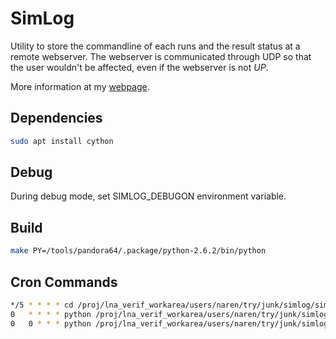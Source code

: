 # SimLog
Utility to store the commandline of each runs and the result status at a remote webserver. The webserver is communicated through UDP so that the user wouldn't be affected, even if the webserver is not _UP_.

More information at my [webpage](https://narenkn.com/works/verif/simlog.html).

## Dependencies
```bash
sudo apt install cython
```

## Debug
During debug mode, set SIMLOG_DEBUGON environment variable.

## Build
```bash
make PY=/tools/pandora64/.package/python-2.6.2/bin/python
```

## Cron Commands
```bash
*/5 * * * * cd /proj/lna_verif_workarea/users/naren/try/junk/simlog/simlog_run && bash ../src/simlog_srv.sh
0   * * * * python /proj/lna_verif_workarea/users/naren/try/junk/simlog/utils/save.py
0   0 * * * python /proj/lna_verif_workarea/users/naren/try/junk/simlog/utils/quit.py
```
